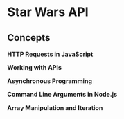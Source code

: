 # Star Wars API

## Concepts
**HTTP Requests in JavaScript**

**Working with APIs**

**Asynchronous Programming**

**Command Line Arguments in Node.js**

**Array Manipulation and Iteration**
